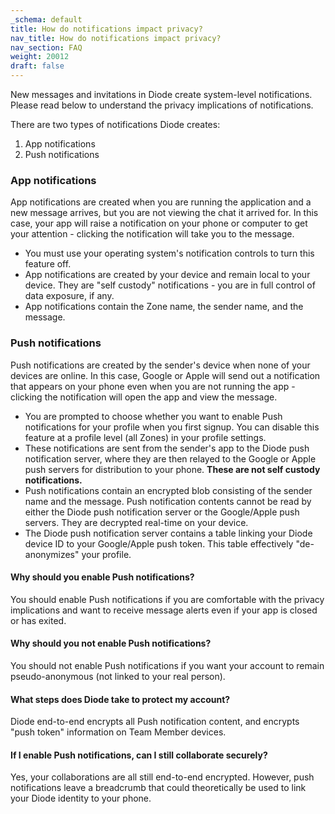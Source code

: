 ```yaml
---
_schema: default
title: How do notifications impact privacy?
nav_title: How do notifications impact privacy?
nav_section: FAQ
weight: 20012
draft: false
---
```

New messages and invitations in Diode create system-level notifications.  Please read below to understand the privacy implications of notifications.

There are two types of notifications Diode creates:

1. App notifications
2. Push notifications

### App notifications

App notifications are created when you are running the application and a new message arrives, but you are not viewing the chat it arrived for.  In this case, your app will raise a notification on your phone or computer to get your attention - clicking the notification will take you to the message.

* You must use your operating system's notification controls to turn this feature off.
* App notifications are created by your device and remain local to your device.  They are "self custody" notifications - you are in full control of data exposure, if any.
* App notifications contain the Zone name, the sender name, and the message.

### Push notifications

Push notifications are created by the sender's device when none of your devices are online.  In this case, Google or Apple will send out a notification that appears on your phone even when you are not running the app - clicking the notification will open the app and view the message.

* You are prompted to choose whether you want to enable Push notifications for your profile when you first signup.  You can disable this feature at a profile level (all Zones) in your profile settings.
* These notifications are sent from the sender's app to the Diode push notification server, where they are then relayed to the Google or Apple push servers for distribution to your phone.  **These are not self custody notifications.**
* Push notifications contain an encrypted blob consisting of the sender name and the message.  Push notification contents cannot be read by either the Diode push notification server or the Google/Apple push servers.  They are decrypted real-time on your device.
* The Diode push notification server contains a table linking your Diode device ID to your Google/Apple push token.  This table effectively "de-anonymizes" your profile.

#### Why should you enable Push notifications?

You should enable Push notifications if you are comfortable with the privacy implications and want to receive message alerts even if your app is closed or has exited.

#### Why should you not enable Push notifications?

You should not enable Push notifications if you want your account to remain pseudo-anonymous (not linked to your real person).

#### What steps does Diode take to protect my account?

Diode end-to-end encrypts all Push notification content, and encrypts "push token" information on Team Member devices.

#### If I enable Push notifications, can I still collaborate securely?

Yes, your collaborations are all still end-to-end encrypted.  However, push notifications leave a breadcrumb that could theoretically be used to link your Diode identity to your phone.